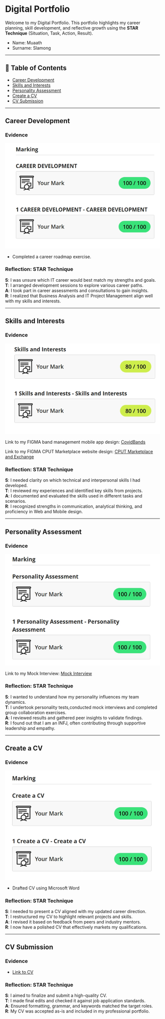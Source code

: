 # Digital Portfolio 

Welcome to my Digital Portfolio. 
This portfolio highlights my career planning, skill development, and reflective growth using the **STAR Technique** (Situation, Task, Action, Result).
- Name:      Muaath 
- Surname:   Slamong 
---

## 📌 Table of Contents
- [Career Development](#career-development)
- [Skills and Interests](#skills-and-interests)
- [Personality Assessment](#personality-assessment)
- [Create a CV](#create-a-cv)
- [CV Submission](#cv-submission)

---

## Career Development

### Evidence
![](./careerDevelopment.jpeg)
- Completed a career roadmap exercise.

### Reflection: STAR Technique  
**S**: I was unsure which IT career would best match my strengths and goals.  
**T**: I arranged development sessions to explore various career paths.  
**A**: I took part in career assessments and consultations to gain insights.  
**R**: I realized that Business Analysis and IT Project Management align well with my skills and interests.

---

## Skills and Interests

### Evidence
![](./skillsAndInterests.jpeg)

Link to my FIGMA band management mobile app design: <a href="https://www.figma.com/design/ywF9Gns13VkHVchRLv4tHz/CovidBands?t=qsKuQMtPauqwxIAD-1">CovidBands</a> 

Link to my FIGMA CPUT Marketplace website design: <a href="https://www.figma.com/design/BugIbpywr3Lrn4RaNOzuGf/CPUT-Marketplace-and-Exchange-Web-Application?t=qsKuQMtPauqwxIAD-1">CPUT Marketplace and Exchange</a> 

### Reflection: STAR Technique  
**S**: I needed clarity on which technical and interpersonal skills I had developed.  
**T**: I reviewed my experiences and identified key skills from projects.  
**A**: I documented and evaluated the skills used in different tasks and scenarios.  
**R**: I recognized strengths in communication, analytical thinking, and proficiency in Web and Mobile design.

---

## Personality Assessment

### Evidence
![](./personalityAssesment.jpeg)

Link to my Mock Interview: <a href="https://github.com/MuaathSlamong-alt/MockInterviewVideoPRP3">Mock Interview</a> 

### Reflection: STAR Technique  
**S**: I wanted to understand how my personality influences my team dynamics.  
**T**: I undertook personality tests,conducted mock interviews and completed group collaboration exercises.  
**A**: I reviewed results and gathered peer insights to validate findings.  
**R**: I found out that I am an INFJ, often contributing through supportive leadership and empathy.

---

## Create a CV

### Evidence
![](./createACV.jpeg)
- Drafted CV using Microsoft Word

### Reflection: STAR Technique  
**S**: I needed to present a CV aligned with my updated career direction.  
**T**: I restructured my CV to highlight relevant projects and skills.  
**A**: I revised it based on feedback from peers and industry mentors.  
**R**: I now have a polished CV that effectively markets my qualifications.

---

## CV Submission

### Evidence
- [Link to CV](MuaathSlamongCV.pdf)

### Reflection: STAR Technique  
**S**: I aimed to finalize and submit a high-quality CV.  
**T**: I made final edits and checked it against job application standards.  
**A**: Ensured formatting, grammar, and keywords matched the target roles.  
**R**: My CV was accepted as-is and included in my professional portfolio.
